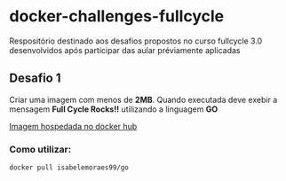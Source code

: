 # docker-challenges-fullcycle
Respositório destinado aos desafios propostos no curso fullcycle 3.0 desenvolvidos após participar das aular préviamente aplicadas

## Desafio 1
Criar uma imagem com menos de **2MB**. Quando executada deve exebir a mensagem **Full Cycle Rocks!!** utilizando a linguagem **GO**

[Imagem hospedada no docker hub](https://hub.docker.com/repository/docker/isabelemoraes99/go/general)

### Como utilizar:

```docker pull isabelemoraes99/go```

